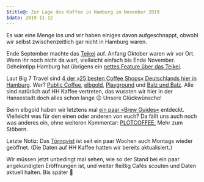 ```yaml
---
$title@: Zur Lage des Kaffee in Hamburg im November 2019
$date: 2019-11-12
---
```


Es war eine Menge los und wir haben einiges davon aufgeschnappt, obwohl wir selbst zwischenzeitlich gar nicht in Hamburg waren.

Ende September machte das [Teikei]([url('/content/roasters/teikei.md')]) auf. Anfang Oktober waren wir vor Ort. Wenn ihr noch nicht da wart, vielleicht einfach bis Ende November. Geheimtipp Hamburg hat übrigens ein [nettes Feature über das Teikei](https://geheimtipphamburg.de/geheimtipp/teikei-cafe-der-vielleicht-nachhaltigste-kaffee-der-stadt/).

Laut Big 7 Travel sind [4 der »25 besten Coffee Shops« Deutschlands hier in Hamburg](https://bigseventravel.com/2019/09/the-25-best-coffee-shops-in-germany/). Wer? [Public Coffee]([url('/content/roasters/public.md')]), [elbgold]([url('/content/roasters/elbgold.md')]), [Playground]([url('/content/roasters/playground.md')]) und [Balz und Balz]([url('/content/cafes/balz-und-balz.md')]). Alle sind natürlich auf HH Kaffee vertreten, das wussten wir hier in der Hansestadt doch alles schon lange 😉 Unsere Glückwünsche!

Beim elbgold haben wir letztens mal [ein paar »Brew Guides«](https://www.elbgold.com/category/brew-guide/) entdeckt. Vielleicht was für den einen oder anderen von euch? Da fällt uns auch noch was anderes ein, ohne weiteren Kommentar: [PLOTCOFFEE.](https://www.plotcoffee.com/) Mehr zum Stöbern.

Letzte Notiz: Das [Tōrnqvist]([url('/content/cafes/tornqvist.md')]) ist seit ein paar Wochen auch Montags wieder geöffnet. (Die Daten auf HH Kaffee hatten wir bereits aktualisiert.)

Wir müssen jetzt unbedingt mal sehen, wie so der Stand bei ein paar angekündigten Eröffnungen ist, und weiter fleißig Cafés scouten und Daten aktuell halten. Bis später 🙏